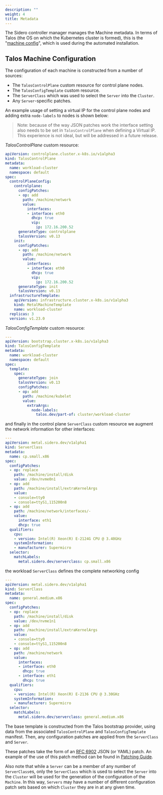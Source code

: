 ```yaml
---
description: ""
weight: 4
title: Metadata
---
```


The Sidero controller manager manages the Machine metadata.
In terms of Talos (the OS on which the Kubernetes cluster is formed), this is the
"[machine config](https://www.talos.dev/docs/v0.13/reference/configuration/)",
which is used during the automated installation.

## Talos Machine Configuration

The configuration of each machine is constructed from a number of sources:

- The `TalosControlPlane` custom resource for control plane nodes.
- The `TalosConfigTemplate` custom resource.
- The `ServerClass` which was used to select the `Server` into the `Cluster`.
- Any `Server`-specific patches.

An example usage of setting a virtual IP for the control plane nodes and adding extra `node-labels` to nodes is shown below:

> Note: because of the way JSON patches work the interface setting also needs to be set in `TalosControlPlane` when defining a Virtual IP.
This experience is not ideal, but will be addressed in a future release.

*TalosControlPlane* custom resource:

```yaml
apiVersion: controlplane.cluster.x-k8s.io/v1alpha3
kind: TalosControlPlane
metadata:
  name: workload-cluster
  namespace: default
spec:
  controlPlaneConfig:
    controlplane:
      configPatches:
      - op: add
        path: /machine/network
        value:
          interfaces:
          - interface: eth0
            dhcp: true
            vip:
              ip: 172.16.200.52
      generateType: controlplane
      talosVersion: v0.13
    init:
      configPatches:
      - op: add
        path: /machine/network
        value:
          interfaces:
          - interface: eth0
            dhcp: true
            vip:
              ip: 172.16.200.52
      generateType: init
      talosVersion: v0.13
  infrastructureTemplate:
    apiVersion: infrastructure.cluster.x-k8s.io/v1alpha3
    kind: MetalMachineTemplate
    name: workload-cluster
  replicas: 3
  version: v1.23.0
```

*TalosConfigTemplate* custom resource:

```yaml
---
apiVersion: bootstrap.cluster.x-k8s.io/v1alpha3
kind: TalosConfigTemplate
metadata:
  name: workload-cluster
  namespace: default
spec:
  template:
    spec:
      generateType: join
      talosVersion: v0.13
      configPatches:
      - op: add
        path: /machine/kubelet
        value:
          extraArgs:
            node-labels:
              talos.dev/part-of: cluster/workload-cluster
```

and finally in the control plane `ServerClass` custom resource we augment the network information for other interfaces:

```yaml
---
apiVersion: metal.sidero.dev/v1alpha1
kind: ServerClass
metadata:
  name: cp.small.x86
spec:
  configPatches:
  - op: replace
    path: /machine/install/disk
    value: /dev/nvme0n1
  - op: add
    path: /machine/install/extraKernelArgs
    value:
    - console=tty0
    - console=ttyS1,115200n8
  - op: add
    path: /machine/network/interfaces/-
    value:
      interface: eth1
      dhcp: true
  qualifiers:
    cpu:
    - version: Intel(R) Xeon(R) E-2124G CPU @ 3.40GHz
    systemInformation:
    - manufacturer: Supermicro
  selector:
    matchLabels:
      metal.sidero.dev/serverclass: cp.small.x86
```

the workload `ServerClass` defines the complete networking config

```yaml
---
apiVersion: metal.sidero.dev/v1alpha1
kind: ServerClass
metadata:
  name: general.medium.x86
spec:
  configPatches:
  - op: replace
    path: /machine/install/disk
    value: /dev/nvme1n1
  - op: add
    path: /machine/install/extraKernelArgs
    value:
    - console=tty0
    - console=ttyS1,115200n8
  - op: add
    path: /machine/network
    value:
      interfaces:
      - interface: eth0
        dhcp: true
      - interface: eth1
        dhcp: true
  qualifiers:
    cpu:
    - version: Intel(R) Xeon(R) E-2136 CPU @ 3.30GHz
    systemInformation:
    - manufacturer: Supermicro
  selector:
    matchLabels:
      metal.sidero.dev/serverclass: general.medium.x86
```

The base template is constructed from the Talos bootstrap provider, using data from the associated `TalosControlPlane` and `TalosConfigTemplate` manifest.
Then, any configuration patches are applied from the `ServerClass` and `Server`.

These patches take the form of an [RFC 6902](https://tools.ietf.org/html/rfc6902) JSON (or YAML) patch.
An example of the use of this patch method can be found in [Patching Guide](../../guides/patching/).

Also note that while a `Server` can be a member of any number of `ServerClass`es, only the `ServerClass` which is used to select the `Server` into the `Cluster` will be used for the generation of the configuration of the `Machine`.
In this way, `Servers` may have a number of different configuration patch sets based on which `Cluster` they are in at any given time.

